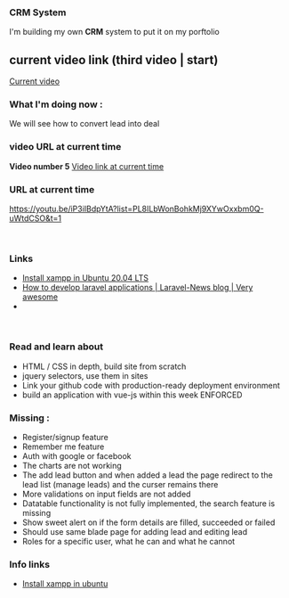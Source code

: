 
### CRM System 
I'm building my own **CRM** system to put it on my porftolio

## current video link (third video | start)
[Current video](https://youtu.be/iP3iIBdpYtA?list=PL8ILbWonBohkMj9XYwOxxbm0Q-uWtdCSO&t=1)

### What I'm doing now : 
We will see how to convert lead into deal

### video URL at current time

__Video number 5__
[Video link at current time](https://youtu.be/iP3iIBdpYtA?list=PL8ILbWonBohkMj9XYwOxxbm0Q-uWtdCSO&t=1)


### URL at current time

https://youtu.be/iP3iIBdpYtA?list=PL8ILbWonBohkMj9XYwOxxbm0Q-uWtdCSO&t=1

<br>


### Links

- [Install xampp in Ubuntu 20.04 LTS](https://www.how2shout.com/linux/how-to-install-xampp-on-ubuntu-20-04-lts/)
- [How to develop laravel applications | Laravel-News blog | Very awesome](https://laravel-news.com/how-i-develop-applications-with-laravel)
- 

<br>


### Read and learn about

- HTML / CSS in depth, build site from scratch
- jquery selectors, use them in sites
- Link your github code with production-ready deployment environment
- build an application with vue-js within this week ENFORCED


### Missing : 
- Register/signup feature  
- Remember me feature
- Auth with google or facebook
- The charts are not working
- The add lead button and when added a lead the page redirect to the lead list (manage leads) and the curser remains there
- More validations on input fields are not added
- Datatable functionality is not fully implemented, the search feature is missing
- Show sweet alert on if the form details are filled, succeeded or failed
- Should use same blade page for adding lead and editing lead
- Roles for a specific user, what he can and what he cannot


### Info links
- [Install xampp in ubuntu](https://www.ubuntupit.com/how-to-install-and-configure-xampp-on-ubuntu-linux/)

